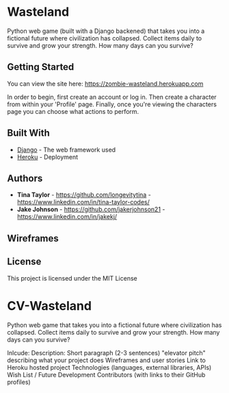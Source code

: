 # Wasteland

Python web game (built with a Django backened) that takes you into a fictional future where civilization has collapsed. Collect items daily to survive and grow your strength. How many days can you survive?

## Getting Started

You can view the site here: https://zombie-wasteland.herokuapp.com

In order to begin, first create an account or log in. Then create a character from within your 'Profile' page. Finally, once you're viewing the characters page you can choose what actions to perform.

## Built With

* [Django](https://www.djangoproject.com) - The web framework used
* [Heroku](https://www.heroku.com) - Deployment

## Authors

* **Tina Taylor** - https://github.com/longevitytina - https://www.linkedin.com/in/tina-taylor-codes/
* **Jake Johnson** - https://github.com/jakerjohnson21 - https://www.linkedin.com/in/jakekj/

## Wireframes


## License

This project is licensed under the MIT License

# CV-Wasteland

Python web game that takes you into a fictional future where civilization has collapsed. Collect items daily to survive and grow your strength. How many days can you survive?

Inlcude:
Description: Short paragraph (2-3 sentences) "elevator pitch" describing what your project does
Wireframes and user stories
Link to Heroku hosted project
Technologies (languages, external libraries, APIs)
Wish List / Future Development
Contributors (with links to their GitHub profiles)

